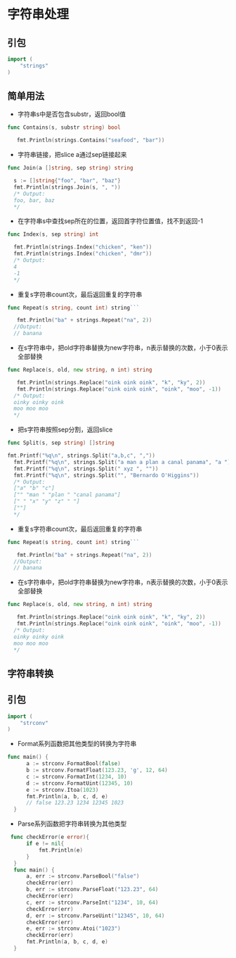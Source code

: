 # 字符串处理

## 引包

```go
import (
	"strings"
)
```

## 简单用法
- 字符串s中是否包含substr，返回bool值

```go
func Contains(s, substr string) bool
```

```go
   fmt.Println(strings.Contains("seafood", "bar"))
```

- 字符串链接，把slice a通过sep链接起来

```go
func Join(a []string, sep string) string
```

```go
  s := []string{"foo", "bar", "baz"}
  fmt.Println(strings.Join(s, ", "))
  /* Output:
  foo, bar, baz
  */
```

- 在字符串s中查找sep所在的位置，返回首字符位置值，找不到返回-1

```go
func Index(s, sep string) int
```

```go
  fmt.Println(strings.Index("chicken", "ken"))
  fmt.Println(strings.Index("chicken", "dmr"))
  /* Output:
  4
  -1
  */
```

- 重复s字符串count次，最后返回重复的字符串

```go
func Repeat(s string, count int) string```
```

```go
   fmt.Println("ba" + strings.Repeat("na", 2))
  //Output:
  // banana
```

- 在s字符串中，把old字符串替换为new字符串，n表示替换的次数，小于0表示全部替换

```go
func Replace(s, old, new string, n int) string
```

```go
   fmt.Println(strings.Replace("oink oink oink", "k", "ky", 2))
   fmt.Println(strings.Replace("oink oink oink", "oink", "moo", -1))
  /* Output:
  oinky oinky oink
  moo moo moo
  */
```
- 把s字符串按照sep分割，返回slice

```go
func Split(s, sep string) []string
```

```go
fmt.Printf("%q\n", strings.Split("a,b,c", ","))
  fmt.Printf("%q\n", strings.Split("a man a plan a canal panama", "a "))
  fmt.Printf("%q\n", strings.Split(" xyz ", ""))
  fmt.Printf("%q\n", strings.Split("", "Bernardo O'Higgins"))
  /* Output:
  ["a" "b" "c"]
  ["" "man " "plan " "canal panama"]
  [" " "x" "y" "z" " "]
  [""]
  */
```

- 重复s字符串count次，最后返回重复的字符串

```go
func Repeat(s string, count int) string```
```

```go
   fmt.Println("ba" + strings.Repeat("na", 2))
  //Output:
  // banana
```

- 在s字符串中，把old字符串替换为new字符串，n表示替换的次数，小于0表示全部替换

```go
func Replace(s, old, new string, n int) string
```

```go
   fmt.Println(strings.Replace("oink oink oink", "k", "ky", 2))
   fmt.Println(strings.Replace("oink oink oink", "oink", "moo", -1))
  /* Output:
  oinky oinky oink
  moo moo moo
  */
```

## 字符串转换

## 引包

```go
import (
	"strconv"
)
```

- Format系列函数把其他类型的转换为字符串

```go
func main() {
      a := strconv.FormatBool(false)
      b := strconv.FormatFloat(123.23, 'g', 12, 64)
      c := strconv.FormatInt(1234, 10)
      d := strconv.FormatUint(12345, 10)
      e := strconv.Itoa(1023)
      fmt.Println(a, b, c, d, e)
      // false 123.23 1234 12345 1023
  }
```

- Parse系列函数把字符串转换为其他类型

```go
 func checkError(e error){
      if e != nil{
          fmt.Println(e)
      }
  }
  func main() {
      a, err := strconv.ParseBool("false")
      checkError(err)
      b, err := strconv.ParseFloat("123.23", 64)
      checkError(err)
      c, err := strconv.ParseInt("1234", 10, 64)
      checkError(err)
      d, err := strconv.ParseUint("12345", 10, 64)
      checkError(err)
      e, err := strconv.Atoi("1023")
      checkError(err)
      fmt.Println(a, b, c, d, e)
  }
```

